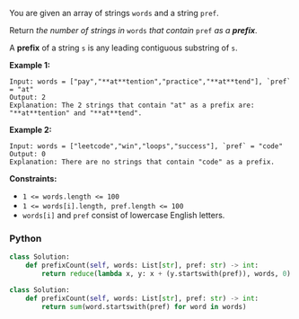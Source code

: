 You are given an array of strings  `words`  and a string  `pref`.

Return  _the number of strings in_ `words` _that contain_ `pref` _as a  **prefix**_.

A  **prefix**  of a string  `s`  is any leading contiguous substring of  `s`.

**Example 1:**
```
Input: words = ["pay","**at**tention","practice","**at**tend"], `pref` = "at"
Output: 2
Explanation: The 2 strings that contain "at" as a prefix are: "**at**tention" and "**at**tend".
```

**Example 2:**
```
Input: words = ["leetcode","win","loops","success"], `pref` = "code"
Output: 0
Explanation: There are no strings that contain "code" as a prefix.
```

**Constraints:**

-   `1 <= words.length <= 100`
-   `1 <= words[i].length, pref.length <= 100`
-   `words[i]`  and  `pref`  consist of lowercase English letters.


### Python
```python
class Solution:
    def prefixCount(self, words: List[str], pref: str) -> int:
        return reduce(lambda x, y: x + (y.startswith(pref)), words, 0)
```

```python
class Solution:
    def prefixCount(self, words: List[str], pref: str) -> int:
        return sum(word.startswith(pref) for word in words)
```